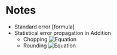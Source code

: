 # Notes

- Standard error [formula]
- Statistical error propagation in Addition
  - Chopping
    ![Equation](https://quicklatex.com/cache3/de/ql_08d5fad754bc908658a2ac515e955dde_l3.png)
  -  Rounding
    ![Equation](https://quicklatex.com/cache3/48/ql_9c20a688b3e44100a6e049826502ba48_l3.png)
